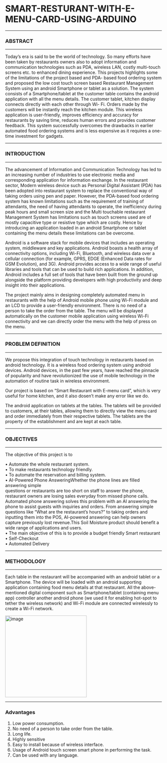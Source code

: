 # SMART-RESTURANT-WITH-E-MENU-CARD-USING-ARDUINO
***
### ABSTRACT
***
Today’s era is said to be the world of technology. So many efforts have been taken by
restaurants owners also to adopt information and communication technologies such as PDA,
wireless LAN, costly multi-touch screens etc. to enhanced dining experience. This projects
highlights some of the limitations of the project based and PDA- based food ordering system
and proposed the low cost touch screen based Restaurant Management System using an android
Smartphone or tablet as a solution. The system consists of a Smartphone/tablet at the customer
table contains the android application with all the menu details. The customer tablet, kitchen
display connects directly with each other through Wi- Fi. Orders made by the customers will
be instantly reach the kitchen module. This wireless application is user-friendly, improves
efficiency and accuracy for restaurants by saving time, reduces human errors and provides
customer feedback. This system successfully overcomes the drawbacks in earlier automated
food ordering systems and is less expensive as it requires a one-time investment for gadgets. 
***
### INTRODUCTION
***
The advancement of Information and Communication Technology has led to an increasing
number of industries to use electronic media and corresponding application for information
exchange. In the restaurant sector, Modern wireless device such as Personal Digital Assistant
(PDA) has been adopted into restaurant system to replace the conventional way of taking orders
using pen and paper. However, the PDA-based food ordering system has known limitations
such as the requirement of training of attendants, the need of having attendants to operate, the
inefficiency during peak hours and small screen size and the Multi touchable restaurant
Management System has limitations such as touch screens used are of mostly capacitive type
or resistive type which are costly. Hence by introducing an application loaded in an android
Smartphone or tablet containing the menu details these limitations can be overcome.
   
   Android is a software stack for mobile devices that includes an operating system, middleware
and key applications. Android boasts a health array of connectivity options, including Wi-Fi,
Bluetooth, and wireless data over a cellular connection (for example, GPRS, EDGE (Enhanced
Data rates for GSM Evolution), and 3G). Android provides access to a wide range of useful
libraries and tools that can be used to build rich applications. In addition, Android includes a
full set of tools that have been built from the ground up alongside the platform providing
developers with high productivity and deep insight into their applications.
   
   The project mainly aims in designing completely automated menu in restaurants with the help
of Android mobile phone using Wi-Fi module and an LCD to provide a user-friendly
environment. There is no need of a person to take the order from the table. The menu will be
displayed automatically on the customer mobile application using wireless Wi-Fi connectivity
and we can directly order the menu with the help of press on the menu.
***

### PROBLEM DEFINITION
***
We propose this integration of touch technology in restaurants based on android technology. It
is a wireless food ordering system using android devices. Android devices, in the past few
years, have reached the pinnacle of popularity and have revolutionized the use of mobile
technology in the automation of routine task in wireless environment.
   
   Our project is based on “Smart Restaurant with E-menu card”, which is very useful for home
kitchen, and it also dosen’t make any error like we do.
   
   The android application on tablets at the tables. The tablets will be provided to customers, at
their tables, allowing them to directly view the menu card and order immediately from their
respective tablets. The tablets are the property of the establishment and are kept at each table.
***
### OBJECTIVES
***
The objective of this project is to   

• Automate the whole restaurant system.   
• To make restaurants technology friendly.   
• To automate the reservation and billing system.   
• AI-Powered Phone AnsweringWhether the phone lines are filled answering simple   
questions or restaurants are too short on staff to answer the phone, restaurant owners are
losing sales everyday from missed phone calls. Automated phone answering solves this
problem with an AI answering the phone to assist guests with inquiries and orders. From
answering simple questions like “What are the restaurant’s hours?” to taking orders and
inputting them into the POS, AI-powered answering can help owners capture previously
lost revenue.This Soil Moisture product should benefit a wide range of applications and
users.   
• The main objective of this is to provide a budget friendly Smart restaurant   
• Self-Checkout   
• Automated Delivery   
***
### METHODOLOGY
***
Each table in the restaurant will be accompanied with an android tablet or a Smartphone. The
device will be loaded with an android supporting application containing food menu details at
that restaurant.
All the above-mentioned digital component such as Smartphone/tablet
(containing menu app) controller another android phone (we used it for enabling hot-spot to
tether the wireless network) and Wi-Fi module are connected wirelessly to create a Wi-Fi
network.   


<img width="262" alt="image" src="https://github.com/20BCI7021/SMART-RESTURANT-WITH-E-MENU-CARD-USING-ARDUINO/assets/113836642/caa69be9-f229-41c3-8558-2ec485e224d2">   


***
### Advantages
1. Low power consumption.   
2. No need of a person to take order from the table.   
3. Long life.   
4. Highly sensitive   
5. Easy to install because of wireless interface.   
6. Usage of Android touch screen smart phone in performing the task.   
7. Can be used with any language.   
